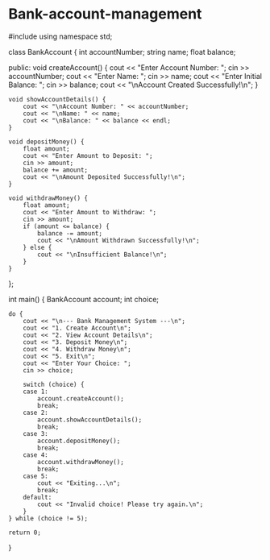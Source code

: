 # Bank-account-management
#include<iostream>
using namespace std;

class BankAccount {
    int accountNumber;
    string name;
    float balance;

public:
    void createAccount() {
        cout << "Enter Account Number: ";
        cin >> accountNumber;
        cout << "Enter Name: ";
        cin >> name;
        cout << "Enter Initial Balance: ";
        cin >> balance;
        cout << "\nAccount Created Successfully!\n";
    }

    void showAccountDetails() {
        cout << "\nAccount Number: " << accountNumber;
        cout << "\nName: " << name;
        cout << "\nBalance: " << balance << endl;
    }

    void depositMoney() {
        float amount;
        cout << "Enter Amount to Deposit: ";
        cin >> amount;
        balance += amount;
        cout << "\nAmount Deposited Successfully!\n";
    }

    void withdrawMoney() {
        float amount;
        cout << "Enter Amount to Withdraw: ";
        cin >> amount;
        if (amount <= balance) {
            balance -= amount;
            cout << "\nAmount Withdrawn Successfully!\n";
        } else {
            cout << "\nInsufficient Balance!\n";
        }
    }
};

int main() {
    BankAccount account;
    int choice;

    do {
        cout << "\n--- Bank Management System ---\n";
        cout << "1. Create Account\n";
        cout << "2. View Account Details\n";
        cout << "3. Deposit Money\n";
        cout << "4. Withdraw Money\n";
        cout << "5. Exit\n";
        cout << "Enter Your Choice: ";
        cin >> choice;

        switch (choice) {
        case 1:
            account.createAccount();
            break;
        case 2:
            account.showAccountDetails();
            break;
        case 3:
            account.depositMoney();
            break;
        case 4:
            account.withdrawMoney();
            break;
        case 5:
            cout << "Exiting...\n";
            break;
        default:
            cout << "Invalid choice! Please try again.\n";
        }
    } while (choice != 5);

    return 0;
}
